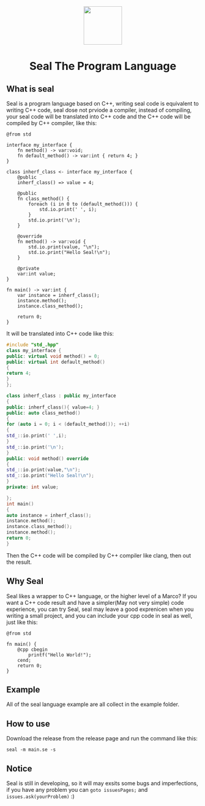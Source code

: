 <div align=center>
    <image src="./images/icon.png"/ width="100">
    <h1>Seal The Program Language</h1>
</div>

## What is seal
Seal is a program language based on C++, writing seal code is equivalent to writing C++ code, seal dose not prviode a compiler, instead of compiling, your seal code will be translated into C++ code and the C++ code will be compiled by C++ compiler, like this:
```
@from std

interface my_interface {
    fn method() -> var:void;
    fn default_method() -> var:int { return 4; }
}

class inherf_class <- interface my_interface {
    @public
    inherf_class() => value = 4;

    @public
    fn class_method() {
        foreach (i in 0 to (default_method())) {
            std.io.print(' ', i);
        }
        std.io.print('\n');
    }

    @override
    fn method() -> var:void {
        std.io.print(value, "\n");
        std.io.print("Hello Seal!\n");
    }

    @private
    var:int value;
}

fn main() -> var:int {
    var instance = inherf_class();
    instance.method();
    instance.class_method();

    return 0;
}
```
It will be translated into C++ code like this:
```cpp
#include "std_.hpp"
class my_interface {
public: virtual void method() = 0;
public: virtual int default_method()
{
return 4;
}
};

class inherf_class : public my_interface 
{
public: inherf_class(){ value=4; }
public: auto class_method()
{
for (auto i = 0; i < (default_method()); ++i)
{
std_::io.print(' ',i);
}
std_::io.print('\n');
}
public: void method() override
{
std_::io.print(value,"\n");
std_::io.print("Hello Seal!\n");
}
private: int value;

};
int main()
{
auto instance = inherf_class();
instance.method();
instance.class_method();
instance.method();
return 0;
}

```
Then the C++ code will be compiled by C++ compiler like clang, then out the result.

## Why Seal
Seal likes a wrapper to C++ language, or the higher level of a Marco? If you want a C++ code result and have a simpler(May not very simple) code experience, you can try Seal, seal may leave a good exprenicen when you writing a small project, and you can include your cpp code in seal as well, just like this:
```
@from std

fn main() {
    @cpp cbegin
        printf("Hello World!");
    cend;
    return 0;
}
```

## Example
All of the seal language example are all collect in the example folder.

## How to use
Download the release from the release page and run the command like this:
```
seal -m main.se -s
```

## Notice
Seal is still in developing, so it will may exsits some bugs and imperfections, if you have any problem you can `goto issuesPages;` and `issues.ask(yourProblem)` :)